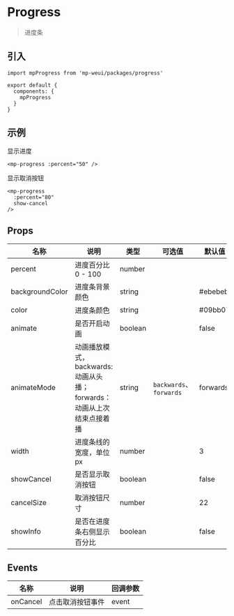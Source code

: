 # Progress

> 进度条

## 引入

    import mpProgress from 'mp-weui/packages/progress'

    export default {
      components: {
        mpProgress
      }
    }

## 示例

显示进度

    <mp-progress :percent="50" />

显示取消按钮

    <mp-progress
      :percent="80"
      show-cancel
    />

## Props

名称 | 说明 | 类型 | 可选值 | 默认值
-- | -- | -- | -- | --
percent | 进度百分比0 - 100 | number |  |
backgroundColor | 进度条背景颜色 | string |  | #ebebeb
color | 进度条颜色  | string |  | #09bb07
animate | 是否开启动画  | boolean |  | false
animateMode | 动画播放模式，backwards: 动画从头播；forwards：动画从上次结束点接着播 | string  | `backwards`、 `forwards` | forwards
width | 进度条线的宽度，单位px  | number |  | 3
showCancel | 是否显示取消按钮  | boolean |  | false
cancelSize | 取消按钮尺寸  | number |  | 22
showInfo | 是否在进度条右侧显示百分比  | boolean |  | false

## Events

名称 | 说明 | 回调参数
-- | -- | -- |
onCancel | 点击取消按钮事件 | event

